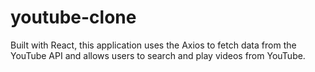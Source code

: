 # youtube-clone
Built with React, this application uses the Axios to fetch data from the YouTube API and allows users to search and play videos from YouTube.
